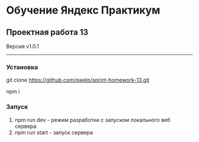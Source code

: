 # Обучение Яндекс Практикум

## Проектная работа 13

Версия v1.0.1 

----------

### Установка
git clone https://github.com/qwelp/sprint-homework-13.git

npm i

### Запуск 
1. npm run dev - режим разработки с запуском локального веб сервера
4. npm run start - запуск сервера
